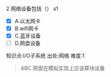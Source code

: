 2
网络设备包括（） s1
- [x] A.以太网卡
- [x] B.wifi网卡
- [x] C.蓝牙设备
- [ ] D.网盘设备

知识点:I/O子系统
出处:网络
难度:1
> ABC 网盘在模拟实现上应该算块设备
